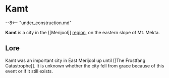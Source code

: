 # Kamt

--8<-- "under_construction.md"

**Kamt** is a city in the [[Merijool]] [region](/Regions), on the eastern slope of Mt. Mekta.

## Lore

Kamt was an important city in East Merijool up until [[The Frostfang Catastrophe]]. It is unknown whether the city fell from grace because of this event or if it still exists.
